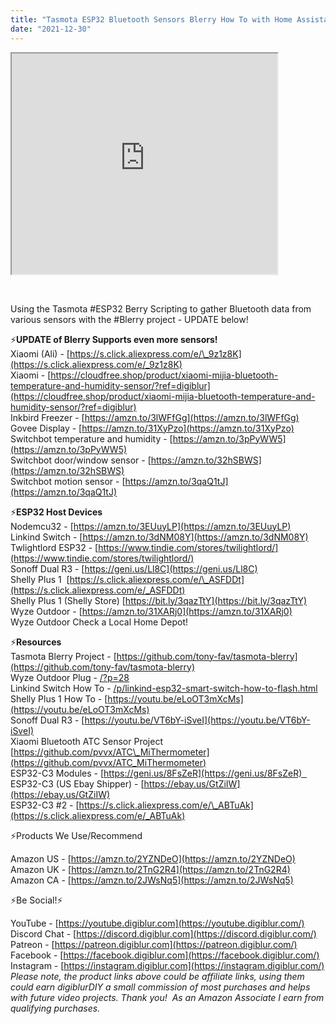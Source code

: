 ```yaml
---
title: "Tasmota ESP32 Bluetooth Sensors Blerry How To with Home Assistant"
date: "2021-12-30"
---
```


<iframe allowfullscreen height="353" src="https://www.youtube.com/embed/oJmDRkKnzFc" width="425" youtube-src-=""></iframe>

  
 

Using the Tasmota #ESP32 Berry Scripting to gather Bluetooth data from various sensors with the #Blerry project - UPDATE below!  
  
<!--truncate-->

⚡**UPDATE of Blerry Supports even more sensors!**  
Xiaomi (Ali) - [https://s.click.aliexpress.com/e/\_9z1z8K](https://s.click.aliexpress.com/e/_9z1z8K)  
Xiaomi - [https://cloudfree.shop/product/xiaomi-mijia-bluetooth-temperature-and-humidity-sensor/?ref=digiblur](https://cloudfree.shop/product/xiaomi-mijia-bluetooth-temperature-and-humidity-sensor/?ref=digiblur)  
Inkbird Freezer - [https://amzn.to/3lWFfGg](https://amzn.to/3lWFfGg)  
Govee Display - [https://amzn.to/31XyPzo](https://amzn.to/31XyPzo)  
Switchbot temperature and humidity - [https://amzn.to/3pPyWW5](https://amzn.to/3pPyWW5)  
Switchbot door/window sensor - [https://amzn.to/32hSBWS](https://amzn.to/32hSBWS)  
Switchbot motion sensor - [https://amzn.to/3qaQ1tJ](https://amzn.to/3qaQ1tJ)  
  

⚡**ESP32 Host Devices**  
Nodemcu32 - [https://amzn.to/3EUuyLP](https://amzn.to/3EUuyLP)  
Linkind Switch - [https://amzn.to/3dNM08Y](https://amzn.to/3dNM08Y)  
Twlightlord ESP32 - [https://www.tindie.com/stores/twilightlord/](https://www.tindie.com/stores/twilightlord/)  
Sonoff Dual R3 - [https://geni.us/Ll8C](https://geni.us/Ll8C)  
Shelly Plus 1  [https://s.click.aliexpress.com/e/\_ASFDDt](https://s.click.aliexpress.com/e/_ASFDDt)  
Shelly Plus 1 (Shelly Store) [https://bit.ly/3qazTtY](https://bit.ly/3qazTtY)  
Wyze Outdoor - [https://amzn.to/31XARj0](https://amzn.to/31XARj0)  
Wyze Outdoor Check a Local Home Depot!  
  

⚡**Resources**  
Tasmota Blerry Project - [https://github.com/tony-fav/tasmota-blerry](https://github.com/tony-fav/tasmota-blerry)  
Wyze Outdoor Plug - [/?p=28](/?p=28)  
Linkind Switch How To - [/p/linkind-esp32-smart-switch-how-to-flash.html](/wiki/devices/switches/linkind-switch-WS240010008)  
Shelly Plus 1 How To - [https://youtu.be/eLoOT3mXcMs](https://youtu.be/eLoOT3mXcMs)  
Sonoff Dual R3 - [https://youtu.be/VT6bY-iSveI](https://youtu.be/VT6bY-iSveI)  
Xiaomi Bluetooth ATC Sensor Project [https://github.com/pvvx/ATC\_MiThermometer](https://github.com/pvvx/ATC_MiThermometer)  
ESP32-C3 Modules - [https://geni.us/8FsZeR](https://geni.us/8FsZeR)    
ESP32-C3 (US Ebay Shipper) - [https://ebay.us/GtZiIW](https://ebay.us/GtZiIW)  
ESP32-C3 #2 - [https://s.click.aliexpress.com/e/\_ABTuAk](https://s.click.aliexpress.com/e/_ABTuAk)

  

⚡Products We Use/Recommend

Amazon US - [https://amzn.to/2YZNDeO](https://amzn.to/2YZNDeO)  
Amazon UK - [https://amzn.to/2TnG2R4](https://amzn.to/2TnG2R4)  
Amazon CA - [https://amzn.to/2JWsNq5](https://amzn.to/2JWsNq5)  
  

⚡Be Social!⚡

YouTube - [https://youtube.digiblur.com](https://youtube.digiblur.com/)  
Discord Chat - [https://discord.digiblur.com](https://discord.digiblur.com/)  
Patreon - [https://patreon.digiblur.com](https://patreon.digiblur.com/)  
Facebook - [https://facebook.digiblur.com](https://facebook.digiblur.com/)  
Instagram - [https://instagram.digiblur.com](https://instagram.digiblur.com/)  
_Please note, the product links above could be affiliate links, using them could earn digiblurDIY a small commission of most purchases and helps with future video projects. Thank you!  As an Amazon Associate I earn from qualifying purchases._
